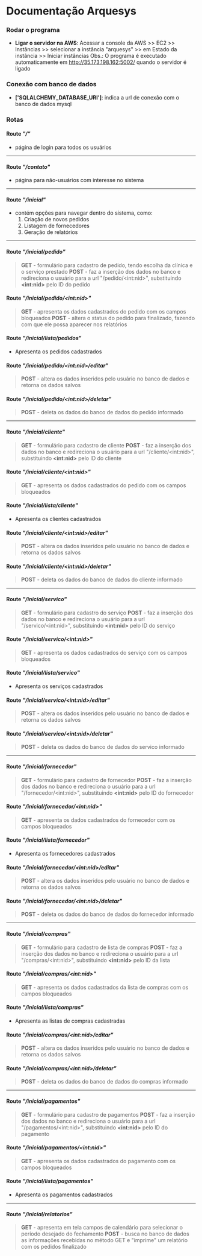 # Documentação Arquesys

### Rodar o programa
- **Ligar o servidor na AWS**: Acessar a console da AWS >> EC2 >> Instâncias >> selecionar a instância "arquesys" >> em Estado da instância >> Iniciar instâncias
Obs.: O programa é executado automaticamente em http://35.173.198.162:5002/ quando o servidor é ligado


### Conexão com banco de dados
- **['SQLALCHEMY_DATABASE_URI']**: indica a url de conexão com o banco de dados mysql

### Rotas

#### Route _"/"_
- página de login para todos os usuários
---
#### Route _"/contato"_
- página para não-usuários com interesse no sistema
---
#### Route _"/inicial"_
- contém opções para navegar dentro do sistema, como:
  1. Criação de novos pedidos
  2. Listagem de fornecedores
  3. Geração de relatórios
---
#### Route _"/inicial/pedido"_
>    **GET**
     - formulário para cadastro de pedido, tendo escolha da clínica e o serviço prestado
    **POST**
     - faz a inserção dos dados no banco e redireciona o usuário para a url "/pedido/<int\:nid>", substituindo **<int\:nid>** pelo ID do pedido

#### Route _"/inicial/pedido/<int\:nid>"_
>    **GET**
     - apresenta os dados cadastrados do pedido com os campos bloqueados
    **POST**
     - altera o status do pedido para finalizado, fazendo com que ele possa aparecer nos relatórios

#### Route _"/inicial/lista/pedidos"_
- Apresenta os pedidos cadastrados

#### Route _"/inicial/pedido/<int\:nid>/editar"_
>    **POST**
     - altera os dados inseridos pelo usuário no banco de dados e retorna os dados salvos

#### Route _"/inicial/pedido/<int\:nid>/deletar"_
>    **POST**
     - deleta os dados do banco de dados do pedido informado
---
#### Route _"/inicial/cliente"_
>    **GET**
     - formulário para cadastro de cliente
     **POST**
     - faz a inserção dos dados no banco e redireciona o usuário para a url "/cliente/<int\:nid>", substituindo **<int\:nid>** pelo ID do cliente

#### Route _"/inicial/cliente/<int\:nid>"_
>    **GET**
     - apresenta os dados cadastrados do pedido com os campos bloqueados
     
#### Route _"/inicial/lista/cliente"_
- Apresenta os clientes cadastrados

#### Route _"/inicial/cliente/<int\:nid>/editar"_
>    **POST**
     - altera os dados inseridos pelo usuário no banco de dados e retorna os dados salvos

#### Route _"/inicial/cliente/<int\:nid>/deletar"_
>    **POST**
     - deleta os dados do banco de dados do cliente informado
---
#### Route _"/inicial/servico"_
>    **GET**
     - formulário para cadastro do serviço
     **POST**
     - faz a inserção dos dados no banco e redireciona o usuário para a url "/servico/<int\:nid>", substituindo **<int\:nid>** pelo ID do serviço

#### Route _"/inicial/servico/<int\:nid>"_
>    **GET**
     - apresenta os dados cadastrados do serviço com os campos bloqueados

#### Route _"/inicial/lista/servico"_
- Apresenta os serviços cadastrados

#### Route _"/inicial/servico/<int\:nid>/editar"_
>    **POST**
     - altera os dados inseridos pelo usuário no banco de dados e retorna os dados salvos

#### Route _"/inicial/servico/<int\:nid>/deletar"_
>    **POST**
     - deleta os dados do banco de dados do servico informado
---
#### Route _"/inicial/fornecedor"_
>    **GET**
     - formulário para cadastro de fornecedor
     **POST**
     - faz a inserção dos dados no banco e redireciona o usuário para a url "/fornecedor/<int\:nid>", substituindo **<int\:nid>** pelo ID do fornecedor

#### Route _"/inicial/fornecedor/<int\:nid>"_
>    **GET**
     - apresenta os dados cadastrados do fornecedor com os campos bloqueados

#### Route _"/inicial/lista/fornecedor"_
- Apresenta os fornecedores cadastrados

#### Route _"/inicial/fornecedor/<int\:nid>/editar"_
>    **POST**
     - altera os dados inseridos pelo usuário no banco de dados e retorna os dados salvos

#### Route _"/inicial/fornecedor/<int\:nid>/deletar"_
>    **POST**
     - deleta os dados do banco de dados do fornecedor informado
---
#### Route _"/inicial/compras"_
>    **GET**
     - formulário para cadastro de lista de compras
     **POST**
     - faz a inserção dos dados no banco e redireciona o usuário para a url "/compras/<int\:nid>", substituindo **<int\:nid>** pelo ID da lista

#### Route _"/inicial/compras/<int\:nid>"_
>    **GET**
     - apresenta os dados cadastrados da lista de compras com os campos bloqueados

#### Route _"/inicial/lista/compras"_
- Apresenta as listas de compras cadastradas

#### Route _"/inicial/compras/<int\:nid>/editar"_
>    **POST**
     - altera os dados inseridos pelo usuário no banco de dados e retorna os dados salvos

#### Route _"/inicial/compras/<int\:nid>/deletar"_
>    **POST**
     - deleta os dados do banco de dados do compras informado
---
#### Route _"/inicial/pagamentos"_
>    **GET**
     - formulário para cadastro de pagamentos
     **POST**
     - faz a inserção dos dados no banco e redireciona o usuário para a url "/pagamentos/<int\:nid>", substituindo **<int\:nid>** pelo ID do pagamento

#### Route _"/inicial/pagamentos/<int\:nid>"_
>    **GET**
     - apresenta os dados cadastrados do pagamento com os campos bloqueados

#### Route _"/inicial/lista/pagamentos"_
- Apresenta os pagamentos cadastrados
---
#### Route _"/inicial/relatorios"_
>    **GET**
     - apresenta em tela campos de calendário para selecionar o período desejado do fechamento
     **POST**
     - busca no banco de dados as informações recebidas no método GET e "imprime" um relatório com os pedidos finalizado
